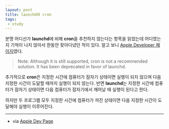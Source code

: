 ```yaml
---
layout: post
title: launchd와 cron
tags:
 - study
---
```


분명 어디선가 **launchd**에 비해 **cron**을 추천하지 않는다는 항목을 읽었는데 어디였는지 기억이 나지 않아서 한동안 찾아다녔던 적이 있다. 알고 보니 [Apple Developer 페이지](https://developer.apple.com/library/archive/documentation/MacOSX/Conceptual/BPSystemStartup/Chapters/ScheduledJobs.html)였다.

> Note: Although it is still supported, cron is not a recommended solution. It has been deprecated in favor of launchd.

추가적으로 **cron**은 지정한 시간에 컴퓨터가 잠자기 상태이면 실행이 되지 않으며 다음 지정한 시간이 도달할 때까지 실행이 되지 않는다. 반면 **launchd**는 지정한 시간에 컴퓨터가 잠자기 상태이면 다음 컴퓨터가 잠자기에서 깨어날 때 실행이 된다고 한다. 

하지만 두 프로그램 모두 지정한 시간에 컴퓨터가 꺼진 상태이면 다음 지정한 시간이 도달해야 실행이 이루어진다. 

------
- via [Apple Dev Page](https://developer.apple.com/library/archive/documentation/MacOSX/Conceptual/BPSystemStartup/Chapters/ScheduledJobs.html)
